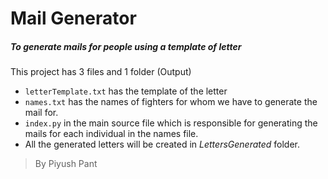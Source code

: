# Mail Generator

##### To generate mails for people using a template of letter

This project has 3 files and 1 folder (Output)

- `letterTemplate.txt` has the template of the letter
- `names.txt` has the names of fighters for whom we have to generate the mail for.
- `index.py` in the main source file which is responsible for generating the mails for each individual in the names file.
- All the generated letters will be created in _LettersGenerated_ folder.

> By Piyush Pant
